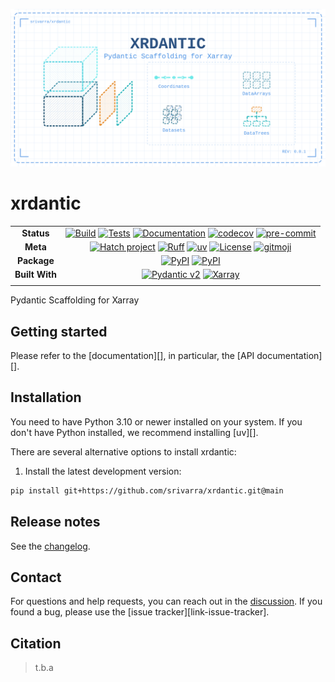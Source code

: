 ![xrdantic logo](./logo/xrdantic-logo/dist/banner.svg)

# xrdantic

<div align="center">

|               |                                                                                                                                                                                                              |
| :-----------: | :----------------------------------------------------------------------------------------------------------------------------------------------------------------------------------------------------------: |
|  **Status**   | [![Build][badge-build]][link-build] [![Tests][badge-test]][link-test] [![Documentation][badge-docs]][link-docs] [![codecov][badge-codecov]][link-codecov] [![pre-commit][badge-pre-commit]][link-pre-commit] |
|   **Meta**    |         [![Hatch project][badge-hatch]][link-hatch] [![Ruff][badge-ruff]][link-ruff] [![uv][badge-uv]][link-uv] [![License][badge-license]][link-license] [![gitmoji][badge-gitmoji]][link-gitmoji]          |
|  **Package**  |                                                                 [![PyPI][badge-pypi]][link-pypi] [![PyPI][badge-python-versions]][link-pypi]                                                                 |
| **Built With** |                                           [![Pydantic v2][badge-pydantic]][link-pydantic] [![Xarray][badge-xarray]][link-xarray]                                           |
|               |                                                                                                                                                                                                              |

</div>

[badge-build]: https://github.com/srivarra/xrdantic/actions/workflows/build.yaml/badge.svg
[badge-test]: https://github.com/srivarra/xrdantic/actions/workflows/test.yaml/badge.svg
[badge-docs]: https://img.shields.io/readthedocs/xrdantic?logo=readthedocs
[badge-codecov]: https://codecov.io/gh/srivarra/xrdantic/graph/badge.svg?token=ST0ST1BTWU
[badge-ruff]: https://img.shields.io/endpoint?url=https://raw.githubusercontent.com/astral-sh/ruff/main/assets/badge/v2.json
[badge-uv]: https://img.shields.io/endpoint?url=https://raw.githubusercontent.com/astral-sh/uv/main/assets/badge/v0.json
[badge-license]: https://img.shields.io/badge/License-MIT-yellow.svg
[badge-hatch]: https://img.shields.io/badge/%F0%9F%A5%9A-Hatch-4051b5.svg
[badge-pypi]: https://img.shields.io/pypi/v/xrdantic.svg?logo=pypi&label=PyPI&logoColor=gold
[badge-python-versions]: https://img.shields.io/pypi/pyversions/xrdantic.svg?logo=python&label=Python&logoColor=gold
[badge-pre-commit]: https://results.pre-commit.ci/badge/github/srivarra/xrdantic/main.svg
[badge-gitmoji]: https://img.shields.io/badge/gitmoji-😜😍-FFDD67.svg
[badge-pydantic]: https://img.shields.io/endpoint?url=https://raw.githubusercontent.com/pydantic/pydantic/main/docs/badge/v2.json
[badge-xarray]: https://img.shields.io/endpoint?url=https://gist.githubusercontent.com/ianhi/13d9737b1b6cded140de5adde9806944/raw/14a0347146a83762f4159ec68b0a50b454285ba5/gistfile1.json


Pydantic Scaffolding for Xarray

## Getting started

Please refer to the [documentation][],
in particular, the [API documentation][].

## Installation

You need to have Python 3.10 or newer installed on your system.
If you don't have Python installed, we recommend installing [uv][].

There are several alternative options to install xrdantic:

<!--
1) Install the latest release of `xrdantic` from [PyPI][]:

```bash
pip install xrdantic
```
-->

1. Install the latest development version:

```bash
pip install git+https://github.com/srivarra/xrdantic.git@main
```

## Release notes

See the [changelog][].

## Contact

For questions and help requests, you can reach out in the [discussion][link-discussions].
If you found a bug, please use the [issue tracker][link-issue-tracker].

## Citation

> t.b.a

[issue-tracker]: https://github.com/srivarra/xrdantic/issues
[changelog]: https://xrdantic.readthedocs.io/en/latest/changelog.html
[link-docs]: https://xrdantic.readthedocs.io
[link-api]: https://xrdantic.readthedocs.io/en/latest/api.html
[link-tutorial]: https://xrdantic.readthedocs.io/en/latest/notebooks/all_of_xrdantic.html
[link-pypi]: https://pypi.org/project/xrdantic
[link-codecov]: https://codecov.io/gh/srivarra/xrdantic
[link-test]: https://github.com/srivarra/xrdantic/actions/workflows/test.yml
[link-build]: https://github.com/srivarra/xrdantic/actions/workflows/build.yaml
[link-ruff]: https://github.com/astral-sh/ruff
[link-uv]: https://github.com/astral-sh/uv
[link-license]: https://opensource.org/licenses/MIT
[link-hatch]: https://github.com/pypa/hatch
[link-discussions]: https://github.com/srivarra/xrdantic/discussions
[link-pre-commit]: https://results.pre-commit.ci/latest/github/srivarra/xrdantic/main
[link-gitmoji]: https://gitmoji.dev/
[link-pydantic]: https://pydantic.dev
[link-xarray]: https://xarray.pydata.org/
